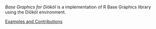 *Base Graphics for Diököl* is a implementation of R Base Graphics library using the Diököl environment.

[Examples and Contributions](http://github.com/arce/DklBaseGraphics/wiki)